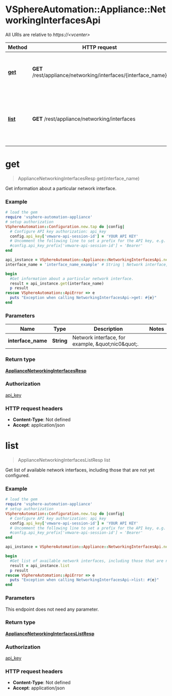 # VSphereAutomation::Appliance::NetworkingInterfacesApi

All URIs are relative to *https://&lt;vcenter&gt;*

Method | HTTP request | Description
------------- | ------------- | -------------
[**get**](NetworkingInterfacesApi.md#get) | **GET** /rest/appliance/networking/interfaces/{interface_name} | Get information about a particular network interface.
[**list**](NetworkingInterfacesApi.md#list) | **GET** /rest/appliance/networking/interfaces | Get list of available network interfaces, including those that are not yet configured.


# **get**
> ApplianceNetworkingInterfacesResp get(interface_name)

Get information about a particular network interface.

### Example
```ruby
# load the gem
require 'vsphere-automation-appliance'
# setup authorization
VSphereAutomation::Configuration.new.tap do |config|
  # Configure API key authorization: api_key
  config.api_key['vmware-api-session-id'] = 'YOUR API KEY'
  # Uncomment the following line to set a prefix for the API key, e.g. 'Bearer' (defaults to nil)
  #config.api_key_prefix['vmware-api-session-id'] = 'Bearer'
end

api_instance = VSphereAutomation::Appliance::NetworkingInterfacesApi.new
interface_name = 'interface_name_example' # String | Network interface, for example, \"nic0\".

begin
  #Get information about a particular network interface.
  result = api_instance.get(interface_name)
  p result
rescue VSphereAutomation::ApiError => e
  puts "Exception when calling NetworkingInterfacesApi->get: #{e}"
end
```

### Parameters

Name | Type | Description  | Notes
------------- | ------------- | ------------- | -------------
 **interface_name** | **String**| Network interface, for example, \&quot;nic0\&quot;. | 

### Return type

[**ApplianceNetworkingInterfacesResp**](ApplianceNetworkingInterfacesResp.md)

### Authorization

[api_key](../README.md#api_key)

### HTTP request headers

 - **Content-Type**: Not defined
 - **Accept**: application/json



# **list**
> ApplianceNetworkingInterfacesListResp list

Get list of available network interfaces, including those that are not yet configured.

### Example
```ruby
# load the gem
require 'vsphere-automation-appliance'
# setup authorization
VSphereAutomation::Configuration.new.tap do |config|
  # Configure API key authorization: api_key
  config.api_key['vmware-api-session-id'] = 'YOUR API KEY'
  # Uncomment the following line to set a prefix for the API key, e.g. 'Bearer' (defaults to nil)
  #config.api_key_prefix['vmware-api-session-id'] = 'Bearer'
end

api_instance = VSphereAutomation::Appliance::NetworkingInterfacesApi.new

begin
  #Get list of available network interfaces, including those that are not yet configured.
  result = api_instance.list
  p result
rescue VSphereAutomation::ApiError => e
  puts "Exception when calling NetworkingInterfacesApi->list: #{e}"
end
```

### Parameters
This endpoint does not need any parameter.

### Return type

[**ApplianceNetworkingInterfacesListResp**](ApplianceNetworkingInterfacesListResp.md)

### Authorization

[api_key](../README.md#api_key)

### HTTP request headers

 - **Content-Type**: Not defined
 - **Accept**: application/json




